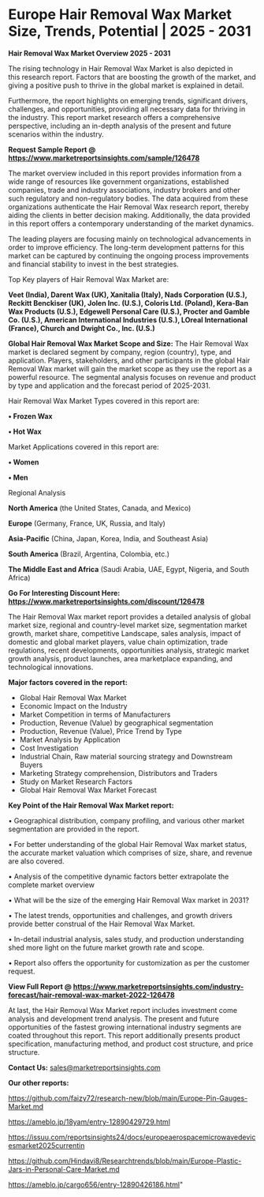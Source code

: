 # Europe Hair Removal Wax Market Size, Trends, Potential | 2025 - 2031

<Strong> Hair Removal Wax Market Overview 2025 - 2031</strong>

The rising technology in Hair Removal Wax Market is also depicted in this research report. Factors that are boosting the growth of the market, and giving a positive push to thrive in the global market is explained in detail.

Furthermore, the report highlights on emerging trends, significant drivers, challenges, and opportunities, providing all necessary data for thriving in the industry. This report market research offers a comprehensive perspective, including an in-depth analysis of the present and future scenarios within the industry.

<strong>Request Sample Report @ <a href=https://www.marketreportsinsights.com/sample/126478>https://www.marketreportsinsights.com/sample/126478</a></strong>

The market overview included in this report provides information from a wide range of resources like government organizations, established companies, trade and industry associations, industry brokers and other such regulatory and non-regulatory bodies. The data acquired from these organizations authenticate the Hair Removal Wax research report, thereby aiding the clients in better decision making. Additionally, the data provided in this report offers a contemporary understanding of the market dynamics.

The leading players are focusing mainly on technological advancements in order to improve efficiency. The long-term development patterns for this market can be captured by continuing the ongoing process improvements and financial stability to invest in the best strategies.

Top Key players of Hair Removal Wax Market are:

<strong>Veet (India), Darent Wax (UK), Xanitalia (Italy), Nads Corporation (U.S.), Reckitt Benckiser (UK), Jolen Inc. (U.S.), Coloris Ltd. (Poland), Kera-Ban Wax Products (U.S.), Edgewell Personal Care (U.S.), Procter and Gamble Co. (U.S.), American International Industries (U.S.), LOreal International (France), Church and Dwight Co., Inc. (U.S.)</strong>

<strong><b>Global Hair Removal Wax Market Scope and Size:</b></strong>
The Hair Removal Wax market is declared segment by company, region (country), type, and application. Players, stakeholders, and other participants in the global Hair Removal Wax market will gain the market scope as they use the report as a powerful resource. The segmental analysis focuses on revenue and product by type and application and the forecast period of 2025-2031.

Hair Removal Wax Market Types covered in this report are:

<strong>• Frozen Wax

• Hot Wax</strong>

Market Applications covered in this report are:

<strong>• Women

• Men</strong> 

Regional Analysis

<strong>North America</strong> (the United States, Canada, and Mexico)

<strong>Europe</strong> (Germany, France, UK, Russia, and Italy)

<strong>Asia-Pacific</strong> (China, Japan, Korea, India, and Southeast Asia)

<strong>South America</strong> (Brazil, Argentina, Colombia, etc.)

<strong>The Middle East and Africa</strong> (Saudi Arabia, UAE, Egypt, Nigeria, and South Africa)

<strong>Go For Interesting Discount Here: <a href=https://www.marketreportsinsights.com/discount/126478>https://www.marketreportsinsights.com/discount/126478</a></strong>

The Hair Removal Wax market report provides a detailed analysis of global market size, regional and country-level market size, segmentation market growth, market share, competitive Landscape, sales analysis, impact of domestic and global market players, value chain optimization, trade regulations, recent developments, opportunities analysis, strategic market growth analysis, product launches, area marketplace expanding, and technological innovations.

<strong><b>Major factors covered in the report:</b></strong>
<ul>
  <li>Global Hair Removal Wax Market </li>
  <li>Economic Impact on the Industry</li>
  <li>Market Competition in terms of Manufacturers</li>
  <li>Production, Revenue (Value) by geographical segmentation</li>
  <li>Production, Revenue (Value), Price Trend by Type</li>
  <li>Market Analysis by Application</li>
  <li>Cost Investigation</li>
  <li>Industrial Chain, Raw material sourcing strategy and Downstream Buyers</li>
  <li>Marketing Strategy comprehension, Distributors and Traders</li>
  <li>Study on Market Research Factors</li>
  <li>Global Hair Removal Wax Market Forecast</li>
</ul>

<strong><b>Key Point of the Hair Removal Wax Market report:</b></strong>

• Geographical distribution, company profiling, and various other market segmentation are provided in the report.

• For better understanding of the global Hair Removal Wax market status, the accurate market valuation which comprises of size, share, and revenue are also covered.

• Analysis of the competitive dynamic factors better extrapolate the complete market overview

• What will be the size of the emerging Hair Removal Wax market in 2031?

• The latest trends, opportunities and challenges, and growth drivers provide better construal of the Hair Removal Wax Market.

• In-detail industrial analysis, sales study, and production understanding shed more light on the future market growth rate and scope.

• Report also offers the opportunity for customization as per the customer request.

<strong><b>View Full Report @ <a href=https://www.marketreportsinsights.com/industry-forecast/hair-removal-wax-market-2022-126478>https://www.marketreportsinsights.com/industry-forecast/hair-removal-wax-market-2022-126478</a></b></strong>


At last, the Hair Removal Wax Market report includes investment come analysis and development trend analysis. The present and future opportunities of the fastest growing international industry segments are coated throughout this report. This report additionally presents product specification, manufacturing method, and product cost structure, and price structure.

<strong>Contact Us:</strong>
sales@marketreportsinsights.com

<strong>Our other reports:</strong>

<a href=https://github.com/faizy72/research-new/blob/main/Europe-Pin-Gauges-Market.md>https://github.com/faizy72/research-new/blob/main/Europe-Pin-Gauges-Market.md</a>

<a href=https://ameblo.jp/18yam/entry-12890429729.html>https://ameblo.jp/18yam/entry-12890429729.html</a>

<a href=https://issuu.com/reportsinsights24/docs/europeaerospacemicrowavedevicesmarket2025currentin>https://issuu.com/reportsinsights24/docs/europeaerospacemicrowavedevicesmarket2025currentin</a>

<a href=https://github.com/Hindavi8/Researchtrends/blob/main/Europe-Plastic-Jars-in-Personal-Care-Market.md>https://github.com/Hindavi8/Researchtrends/blob/main/Europe-Plastic-Jars-in-Personal-Care-Market.md</a>

<a href=https://ameblo.jp/cargo656/entry-12890426186.html>https://ameblo.jp/cargo656/entry-12890426186.html</a>"
